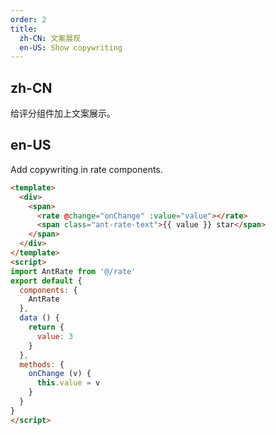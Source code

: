 ```yaml
---
order: 2
title:
  zh-CN: 文案展现
  en-US: Show copywriting
---
```


## zh-CN

给评分组件加上文案展示。

## en-US

Add copywriting in rate components.

````html
<template>
  <div>
    <span>
      <rate @change="onChange" :value="value"></rate>
      <span class="ant-rate-text">{{ value }} star</span>
    </span>
  </div>
</template>
<script>
import AntRate from '@/rate'
export default {
  components: {
    AntRate
  },
  data () {
    return {
      value: 3
    }
  },
  methods: {
    onChange (v) {
      this.value = v
    }
  }
}
</script>
````
